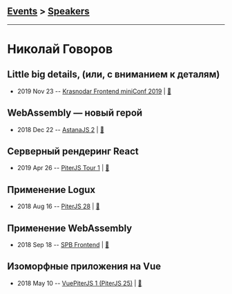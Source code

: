 ## [Events](../README.md) > [Speakers](../speakers.md)
---

# Николай Говоров

## Little big details, (или, с вниманием к деталям)
- 2019 Nov 23 -- [Krasnodar Frontend miniConf 2019](https://youtu.be/ZSloRfJpnTk)  | [:notebook:](https://yadi.sk/i/W9AXsBMuyr_v6w)  
## WebAssembly — новый герой
- 2018 Dec 22 -- [AstanaJS 2](https://www.facebook.com/BTSDigital/videos/279066159632468/)  | [:notebook:](https://nikolay-govorov.github.io/talk__wasm-new-hero/#)  
## Серверный рендеринг React
- 2019 Apr 26 -- [PiterJS Tour 1](https://www.youtube.com/watch?v=MueYSY2ZO4Y&t=1160s)  | [:notebook:](https://nikolay-govorov.github.io/talk__react-ssr/#)  
## Применение Logux
- 2018 Aug 16 -- [PiterJS 28](https://www.youtube.com/watch?v=xbuxaQGRnpg)  | [:notebook:](https://fs.piterjs.org/events/28/govorov.pdf)  
## Применение WebAssembly
- 2018 Sep 18 -- [SPB Frontend](https://www.youtube.com/watch?v=VcvCpbjyCVg)  | [:notebook:](https://nikolay-govorov.github.io/talk__wasm/#)  
## Изоморфные приложения на Vue
- 2018 May 10 -- [VuePiterJS 1 (PiterJS 25)](https://www.youtube.com/watch?v=UhPuIahns18)  | [:notebook:](https://fs.piterjs.org/events/25/govorov.pdf)  
